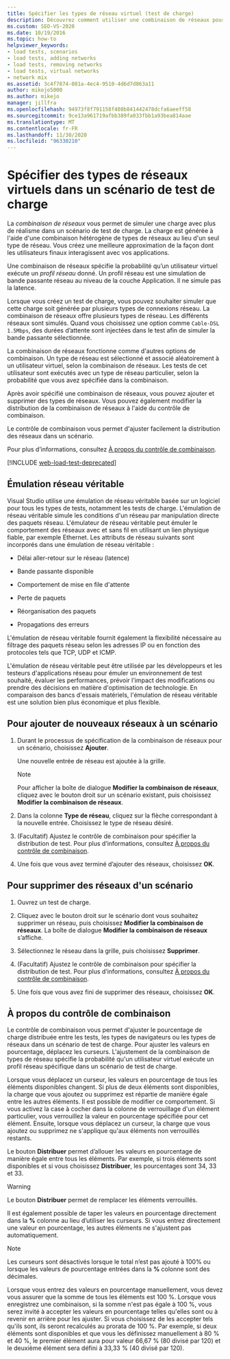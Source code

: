 ```yaml
---
title: Spécifier les types de réseau virtuel (test de charge)
description: Découvrez comment utiliser une combinaison de réseaux pour créer une approximation plus proche de la façon dont les utilisateurs finaux interagissent avec vos applications.
ms.custom: SEO-VS-2020
ms.date: 10/19/2016
ms.topic: how-to
helpviewer_keywords:
- load tests, scenarios
- load tests, adding networks
- load tests, removing networks
- load tests, virtual networks
- network mix
ms.assetid: 3c4f7874-081a-4ec4-9510-4d6d7d863a11
author: mikejo5000
ms.author: mikejo
manager: jillfra
ms.openlocfilehash: 94973f8f791158f408b841442478dcfa6aeeff58
ms.sourcegitcommit: 9ce13a961719afbb389fa033fbb1a93bea814aae
ms.translationtype: MT
ms.contentlocale: fr-FR
ms.lasthandoff: 11/30/2020
ms.locfileid: "96330210"
---
```

# <a name="specify-virtual-network-types-in-a-load-test-scenario"></a>Spécifier des types de réseaux virtuels dans un scénario de test de charge

La *combinaison de réseaux* vous permet de simuler une charge avec plus de réalisme dans un scénario de test de charge. La charge est générée à l'aide d'une combinaison hétérogène de types de réseaux au lieu d'un seul type de réseau. Vous créez une meilleure approximation de la façon dont les utilisateurs finaux interagissent avec vos applications.

Une combinaison de réseaux spécifie la probabilité qu’un utilisateur virtuel exécute un *profil réseau* donné. Un profil réseau est une simulation de bande passante réseau au niveau de la couche Application. Il ne simule pas la latence.

Lorsque vous créez un test de charge, vous pouvez souhaiter simuler que cette charge soit générée par plusieurs types de connexions réseau. La combinaison de réseaux offre plusieurs types de réseau. Les différents réseaux sont simulés. Quand vous choisissez une option comme `Cable-DSL 1.5Mbps`, des durées d’attente sont injectées dans le test afin de simuler la bande passante sélectionnée.

La combinaison de réseaux fonctionne comme d'autres options de combinaison. Un type de réseau est sélectionné et associé aléatoirement à un utilisateur virtuel, selon la combinaison de réseaux. Les tests de cet utilisateur sont exécutés avec un type de réseau particulier, selon la probabilité que vous avez spécifiée dans la combinaison.

Après avoir spécifié une combinaison de réseaux, vous pouvez ajouter et supprimer des types de réseaux. Vous pouvez également modifier la distribution de la combinaison de réseaux à l'aide du contrôle de combinaison.

Le contrôle de combinaison vous permet d'ajuster facilement la distribution des réseaux dans un scénario.

Pour plus d’informations, consultez [À propos du contrôle de combinaison](../test/specify-virtual-network-types-in-a-load-test-scenario.md).

[!INCLUDE [web-load-test-deprecated](includes/web-load-test-deprecated.md)]

## <a name="true-network-emulation"></a>Émulation réseau véritable

Visual Studio utilise une émulation de réseau véritable basée sur un logiciel pour tous les types de tests, notamment les tests de charge. L'émulation de réseau véritable simule les conditions d'un réseau par manipulation directe des paquets réseau. L'émulateur de réseau véritable peut émuler le comportement des réseaux avec et sans fil en utilisant un lien physique fiable, par exemple Ethernet. Les attributs de réseau suivants sont incorporés dans une émulation de réseau véritable :

- Délai aller-retour sur le réseau (latence)

- Bande passante disponible

- Comportement de mise en file d'attente

- Perte de paquets

- Réorganisation des paquets

- Propagations des erreurs

L'émulation de réseau véritable fournit également la flexibilité nécessaire au filtrage des paquets réseau selon les adresses IP ou en fonction des protocoles tels que TCP, UDP et ICMP.

L'émulation de réseau véritable peut être utilisée par les développeurs et les testeurs d'applications réseau pour émuler un environnement de test souhaité, évaluer les performances, prévoir l'impact des modifications ou prendre des décisions en matière d'optimisation de technologie. En comparaison des bancs d'essais matériels, l'émulation de réseau véritable est une solution bien plus économique et plus flexible.

## <a name="to-add-new-networks-to-a-scenario"></a>Pour ajouter de nouveaux réseaux à un scénario

1. Durant le processus de spécification de la combinaison de réseaux pour un scénario, choisissez **Ajouter**.

     Une nouvelle entrée de réseau est ajoutée à la grille.

    > [!NOTE]
    > Pour afficher la boîte de dialogue **Modifier la combinaison de réseaux**, cliquez avec le bouton droit sur un scénario existant, puis choisissez **Modifier la combinaison de réseaux**.

2. Dans la colonne **Type de réseau**, cliquez sur la flèche correspondant à la nouvelle entrée. Choisissez le type de réseau désiré.

3. (Facultatif) Ajustez le contrôle de combinaison pour spécifier la distribution de test. Pour plus d’informations, consultez [À propos du contrôle de combinaison](../test/specify-virtual-network-types-in-a-load-test-scenario.md).

4. Une fois que vous avez terminé d’ajouter des réseaux, choisissez **OK**.

## <a name="to-remove-networks-from-a-scenario"></a>Pour supprimer des réseaux d'un scénario

1. Ouvrez un test de charge.

2. Cliquez avec le bouton droit sur le scénario dont vous souhaitez supprimer un réseau, puis choisissez **Modifier la combinaison de réseaux**. La boîte de dialogue **Modifier la combinaison de réseaux** s’affiche.

3. Sélectionnez le réseau dans la grille, puis choisissez **Supprimer**.

4. (Facultatif) Ajustez le contrôle de combinaison pour spécifier la distribution de test. Pour plus d’informations, consultez [À propos du contrôle de combinaison](../test/specify-virtual-network-types-in-a-load-test-scenario.md).

5. Une fois que vous avez fini de supprimer des réseaux, choisissez **OK**.

## <a name="about-the-mix-control"></a>À propos du contrôle de combinaison

Le contrôle de combinaison vous permet d'ajuster le pourcentage de charge distribuée entre les tests, les types de navigateurs ou les types de réseaux dans un scénario de test de charge. Pour ajuster les valeurs en pourcentage, déplacez les curseurs. L'ajustement de la combinaison de types de réseau spécifie la probabilité qu'un utilisateur virtuel exécute un profil réseau spécifique dans un scénario de test de charge.

Lorsque vous déplacez un curseur, les valeurs en pourcentage de tous les éléments disponibles changent. Si plus de deux éléments sont disponibles, la charge que vous ajoutez ou supprimez est répartie de manière égale entre les autres éléments. Il est possible de modifier ce comportement. Si vous activez la case à cocher dans la colonne de verrouillage d'un élément particulier, vous verrouillez la valeur en pourcentage spécifiée pour cet élément. Ensuite, lorsque vous déplacez un curseur, la charge que vous ajoutez ou supprimez ne s'applique qu'aux éléments non verrouillés restants.

Le bouton **Distribuer** permet d’allouer les valeurs en pourcentage de manière égale entre tous les éléments. Par exemple, si trois éléments sont disponibles et si vous choisissez **Distribuer**, les pourcentages sont 34, 33 et 33.

> [!WARNING]
> Le bouton **Distribuer** permet de remplacer les éléments verrouillés.

Il est également possible de taper les valeurs en pourcentage directement dans la **%** colonne au lieu d’utiliser les curseurs. Si vous entrez directement une valeur en pourcentage, les autres éléments ne s'ajustent pas automatiquement.

> [!NOTE]
> Les curseurs sont désactivés lorsque le total n’est pas ajouté à 100% ou lorsque les valeurs de pourcentage entrées dans la **%** colonne sont des décimales.

Lorsque vous entrez des valeurs en pourcentage manuellement, vous devez vous assurer que la somme de tous les éléments est 100 %. Lorsque vous enregistrez une combinaison, si la somme n'est pas égale à 100 %, vous serez invité à accepter les valeurs en pourcentage telles qu'elles sont ou à revenir en arrière pour les ajuster. Si vous choisissez de les accepter tels qu'ils sont, ils seront recalculés au prorata de 100 %.  Par exemple, si deux éléments sont disponibles et que vous les définissez manuellement à 80 % et 40 %, le premier élément aura pour valeur 66,67 % (80 divisé par 120) et le deuxième élément sera défini à 33,33 % (40 divisé par 120).
